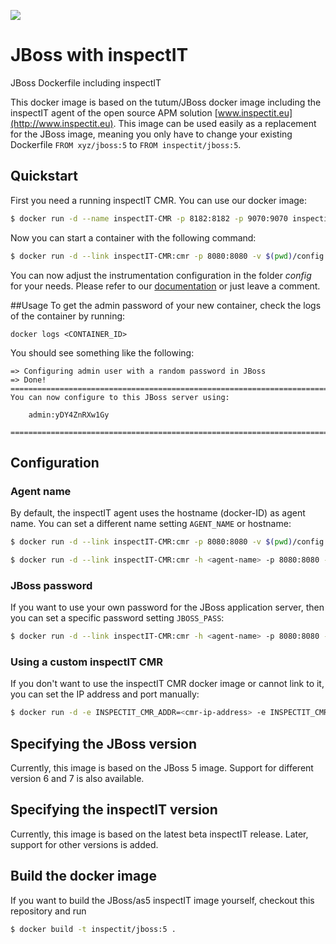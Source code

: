[![](https://badge.imagelayers.io/inspectit/jboss:5.svg)](https://imagelayers.io/?images=inspectit/jboss:5 'Get your own badge on imagelayers.io')

# JBoss with inspectIT
JBoss Dockerfile including inspectIT

This docker image is based on the tutum/JBoss docker image including the inspectIT agent of the open source APM solution [www.inspectit.eu](http://www.inspectit.eu).
This image can be used easily as a replacement for the JBoss image, meaning you only have to change your existing Dockerfile ```FROM xyz/jboss:5``` to ```FROM inspectit/jboss:5```.

## Quickstart
First you need a running inspectIT CMR. You can use our docker image:

```bash
$ docker run -d --name inspectIT-CMR -p 8182:8182 -p 9070:9070 inspectit/cmr
```

Now you can start a container with the following command:

```bash
$ docker run -d --link inspectIT-CMR:cmr -p 8080:8080 -v $(pwd)/config:/opt/agent/active-config inspectit/jboss:5
```

You can now adjust the instrumentation configuration in the folder *config* for your needs. Please refer to our [documentation](https://documentation.novatec-gmbh.de/display/INSPECTIT/Agent+Configuration) or just leave a comment.

##Usage
To get the admin password of your new container, check the logs of the container by running:

    docker logs <CONTAINER_ID>

You should see something like the following: 

    => Configuring admin user with a random password in JBoss
    => Done!
    ========================================================================
    You can now configure to this JBoss server using:
    
        admin:yDY4ZnRXw1Gy
    
    ========================================================================

## Configuration
### Agent name
By default, the inspectIT agent uses the hostname (docker-ID) as agent name. You can set a different name setting ```AGENT_NAME``` or hostname:

```bash
$ docker run -d --link inspectIT-CMR:cmr -p 8080:8080 -v $(pwd)/config:/opt/agent/active-config -e AGENT_NAME=<agent-name> inspectit/jboss:5
```

```bash
$ docker run -d --link inspectIT-CMR:cmr -h <agent-name> -p 8080:8080 -v $(pwd)/config:/opt/agent/active-config inspectit/jboss:5
```

### JBoss password
If you want to use your own password for the JBoss application server, then you can set a specific password setting ```JBOSS_PASS```:
```bash
$ docker run -d --link inspectIT-CMR:cmr -h <agent-name> -p 8080:8080 -v $(pwd)/config:/opt/agent/active-config -e JBOSS_PASS="<jboss-password>" inspectit/jboss:5
```

### Using a custom inspectIT CMR
If you don't want to use the inspectIT CMR docker image or cannot link to it, you can set the IP address and port manually:

```bash
$ docker run -d -e INSPECTIT_CMR_ADDR=<cmr-ip-address> -e INSPECTIT_CMR_PORT=<cmr-port> -p 8080:8080 inspectit/jboss:5
```

## Specifying the JBoss version
Currently, this image is based on the JBoss 5 image. Support for different version 6 and 7 is also available.

## Specifying the inspectIT version
Currently, this image is based on the latest beta inspectIT release. Later, support for other versions is added.

## Build the docker image
If you want to build the JBoss/as5 inspectIT image yourself, checkout this repository and run 

```bash
$ docker build -t inspectit/jboss:5 .
```
